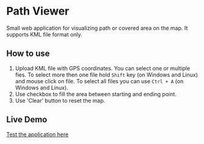 # Path Viewer

Small web application for visualizing path or covered area on the map. It supports KML file format only.

## How to use

1. Upload KML file with GPS coordinates. You can select one or multiple fies. To select more then one file hold `Shift` key (on Windows and Linux) and mouse click on file. To select all files you can use `Ctrl + A` (on Windows and Linux).
2. Use checkbox to fill the area between starting and ending point.
3. Use 'Clear' button to reset the map.

## Live Demo

[Test the application here](https://kml-path-viewer-morsky.netlify.app/)
